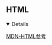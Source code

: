 ## HTML
<details open>

[MDN-HTML参考](https://developer.mozilla.org/zh-CN/docs/Web/HTML/Reference)

</details>
